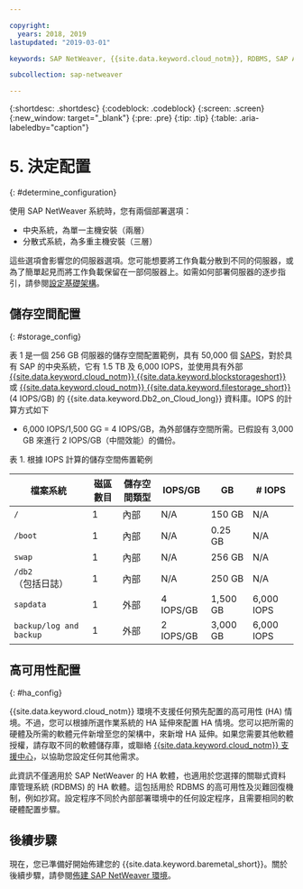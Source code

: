 ```yaml
---

copyright:
  years: 2018, 2019
lastupdated: "2019-03-01"

keywords: SAP NetWeaver, {{site.data.keyword.cloud_notm}}, RDBMS, SAP Application Performance Standards, SAPS, SAP Certified, database

subcollection: sap-netweaver

---
```


{:shortdesc: .shortdesc}
{:codeblock: .codeblock}
{:screen: .screen}
{:new_window: target="_blank"}
{:pre: .pre}
{:tip: .tip}
{:table: .aria-labeledby="caption"}


# 5. 決定配置
{: #determine_configuration}

使用 SAP NetWeaver 系統時，您有兩個部署選項：
  * 中央系統，為單一主機安裝（兩層）
  * 分散式系統，為多重主機安裝（三層）

這些選項會影響您的伺服器選項。您可能想要將工作負載分散到不同的伺服器，或為了簡單起見而將工作負載保留在一部伺服器上。如需如何部署伺服器的逐步指引，請參閱[設定基礎架構](/docs/infrastructure/sap-netweaver?topic=sap-netweaver-set_up_infrastructure#set_up_infrastructure)。

## 儲存空間配置
{: #storage_config}

表 1 是一個 256 GB 伺服器的儲存空間配置範例，具有 50,000 個 [SAPS](/docs/infrastructure/sap-netweaver?topic=sap-netweaver-size_the_server#size_the_server)，對於具有 SAP 的中央系統，它有 1.5 TB 及 6,000 IOPS，並使用具有外部 [{{site.data.keyword.cloud_notm}} {{site.data.keyword.blockstorageshort}}](/docs/infrastructure/BlockStorage?topic=BlockStorage-GettingStarted#GettingStarted) 或 [{{site.data.keyword.cloud_notm}} {{site.data.keyword.filestorage_short}}](/docs/infrastructure/FileStorage?topic=FileStorage-GettingStarted#GettingStarted) (4 IOPS/GB) 的 {{site.data.keyword.Db2_on_Cloud_long}} 資料庫。IOPS 的計算方式如下

  * 6,000 IOPS/1,500 GG = 4 IOPS/GB，為外部儲存空間所需。已假設有 3,000 GB 來進行 2 IOPS/GB（中間效能）的備份。

表 1. 根據 IOPS 計算的儲存空間佈置範例

|檔案系統    |磁區數目     |儲存空間類型 |IOPS/GB |GB |# IOPS |
| --- | --- | --- | --- | --- | --- |
| `/` |1 |內部     |N/A |150 GB |N/A |
| `/boot` |1 |內部     |N/A |0.25 GB |N/A |
| `swap` |1 |內部     |N/A |256 GB |N/A |
| `/db2`（包括日誌） |1 |內部     |N/A |250 GB |N/A |
| `sapdata` |1 |外部     |4 IOPS/GB |1,500 GB |6,000 IOPS |
| `backup/log and backup` |1 |外部     |2 IOPS/GB |3,000 GB |6,000 IOPS |

## 高可用性配置
{: #ha_config}

{{site.data.keyword.cloud_notm}} 環境不支援任何預先配置的高可用性 (HA) 情境。不過，您可以根據所選作業系統的 HA 延伸來配置 HA 情境。您可以把所需的硬體及所需的軟體元件新增至您的架構中，來新增 HA 延伸。如果您需要其他軟體授權，請存取不同的軟體儲存庫，或聯絡 [{{site.data.keyword.cloud_notm}} 支援中心](/docs/get-support?topic=get-support-getting-customer-support#getting-customer-support)，以協助您設定任何其他需求。

此資訊不僅適用於 SAP NetWeaver 的 HA 軟體，也適用於您選擇的關聯式資料庫管理系統 (RDBMS) 的 HA 軟體。這包括用於 RDBMS 的高可用性及災難回復機制，例如抄寫。設定程序不同於內部部署環境中的任何設定程序，且需要相同的軟硬體配置步驟。

## 後續步驟

現在，您已準備好開始佈建您的 {{site.data.keyword.baremetal_short}}。關於後續步驟，請參閱[佈建 SAP NetWeaver 環境](/docs/infrastructure/sap-netweaver?topic=sap-netweaver-provision_environment#provision_environment)。
